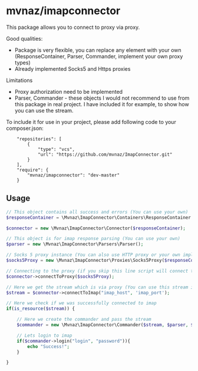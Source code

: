 # mvnaz/imapconnector

This package allows you to connect to proxy via proxy.

Good qualities:
* Package is very flexible, you can replace any element with your own (ResponseContainer, Parser, Commander, implement your own proxy types)
* Already implemented Socks5 and Https proxies

Limitations
* Proxy authorization need to be implemented
* Parser, Commander - these objects I would not recommend to use from this package in real project.
   I have included it for example, to show how you can use the stream.



To include it for use in your project, please add following code to your composer.json:

```
    "repositories": [
        {
            "type": "vcs",
            "url": "https://github.com/mvnaz/ImapConnector.git"
        }
    ],
    "require": {
        "mvnaz/imapconnector": "dev-master"
    }
```

## Usage

```php
// This object contains all success and errors (You can use your own)
$responseContainer = \Mvnaz\ImapConnector\Containers\ResponseContainer::getInstance();

$connector = new \Mvnaz\ImapConnector\Connector($responseContainer);

// This object is for imap response parsing (You can use your own)
$parser = new \Mvnaz\ImapConnector\Parsers\Parser();

// Socks 5 proxy instance (You can also use HTTP proxy or your own implementation)
$socks5Proxy = new \Mvnaz\ImapConnector\Proxies\Socks5Proxy($responseContainer, "ip", 'port');

// Connecting to the proxy (if you skip this line script will connect to imap directly, without proxy)
$connector->connectToProxy($socks5Proxy);

// Here we get the stream which is via proxy (You can use this stream in your own order, i.e with your own commander)
$stream = $connector->connectToImap("imap_host", 'imap_port');

// Here we check if we was successfully connected to imap
if(is_resource($stream)) {

    // Here we create the commander and pass the stream
    $commander = new \Mvnaz\ImapConnector\Commander($stream, $parser, $responseContainer);

    // Lets login to imap
    if($commander->login("login", "password")){
        echo "Success!";
    }

}
```

